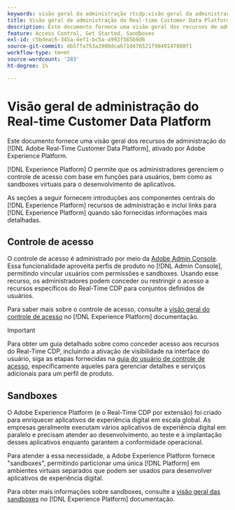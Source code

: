 ```yaml
---
keywords: visão geral da administração rtcdp;visão geral da administração
title: Visão geral de administração do Real-time Customer Data Platform
description: Este documento fornece uma visão geral dos recursos de administração do Adobe Real-time Customer Data Platform, viabilizados pelo Adobe Experience Platform.
feature: Access Control, Get Started, Sandboxes
exl-id: c5bdeac6-345a-4ef1-bc5a-a993f565b9d6
source-git-commit: db57fa753a3980dca671d476521f9849147880f1
workflow-type: tm+mt
source-wordcount: '283'
ht-degree: 1%

---
```


# Visão geral de administração do Real-time Customer Data Platform

Este documento fornece uma visão geral dos recursos de administração do [!DNL Adobe Real-Time Customer Data Platform], ativado por Adobe Experience Platform.

[!DNL Experience Platform] O permite que os administradores gerenciem o controle de acesso com base em funções para usuários, bem como as sandboxes virtuais para o desenvolvimento de aplicativos.

As seções a seguir fornecem introduções aos componentes centrais do [!DNL Experience Platform] recursos de administração e inclui links para [!DNL Experience Platform] quando são fornecidas informações mais detalhadas.

## Controle de acesso

O controle de acesso é administrado por meio da [Adobe Admin Console](https://adminconsole.adobe.com). Essa funcionalidade aproveita perfis de produto no [!DNL Admin Console], permitindo vincular usuários com permissões e sandboxes. Usando esse recurso, os administradores podem conceder ou restringir o acesso a recursos específicos do Real-Time CDP para conjuntos definidos de usuários.

Para saber mais sobre o controle de acesso, consulte a [visão geral do controle de acesso](../../access-control/home.md) no [!DNL Experience Platform] documentação.

>[!IMPORTANT]
>
>Para obter um guia detalhado sobre como conceder acesso aos recursos do Real-Time CDP, incluindo a ativação de visibilidade na interface do usuário, siga as etapas fornecidas na [guia do usuário de controle de acesso](../../access-control/ui/overview.md), especificamente aqueles para gerenciar detalhes e serviços adicionais para um perfil de produto.

## Sandboxes

O Adobe Experience Platform (e o Real-Time CDP por extensão) foi criado para enriquecer aplicativos de experiência digital em escala global. As empresas geralmente executam vários aplicativos de experiência digital em paralelo e precisam atender ao desenvolvimento, ao teste e à implantação desses aplicativos enquanto garantem a conformidade operacional.

Para atender a essa necessidade, a Adobe Experience Platform fornece &quot;sandboxes&quot;, permitindo particionar uma única [!DNL Platform] em ambientes virtuais separados que podem ser usados para desenvolver aplicativos de experiência digital.

Para obter mais informações sobre sandboxes, consulte a [visão geral das sandboxes](../../sandboxes/home.md) no [!DNL Experience Platform] documentação.
